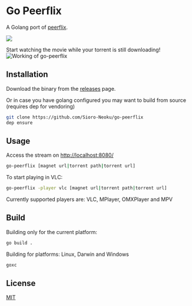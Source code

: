 # Go Peerflix

A Golang port of [peerflix](https://github.com/mafintosh/peerflix).

<img src="https://api.travis-ci.org/Sioro-Neoku/go-peerflix.svg?branch=master" />

Start watching the movie while your torrent is still downloading!
![Working of go-peerflix](./images/demo.gif)

## Installation

Download the binary from the [releases](https://github.com/Sioro-Neoku/go-peerflix/releases) page.

Or in case you have golang configured you may want to build from source (requires dep for vendoring)

```sh
git clone https://github.com/Sioro-Neoku/go-peerflix
dep ensure
```

## Usage
Access the stream on [http://localhost:8080/](http://localhost:8080/)
```sh
go-peerflix [magnet url|torrent path|torrent url]
```

To start playing in VLC:
```sh
go-peerflix -player vlc [magnet url|torrent path|torrent url]
```

Currently supported players are: VLC, MPlayer, OMXPlayer and MPV

## Build

Building only for the current platform:

```bash
go build .
```


Building for platforms: Linux, Darwin and Windows

```bash
goxc
```


## License
[MIT](https://raw.githubusercontent.com/Sioro-Neoku/go-peerflix/master/LICENSE)

